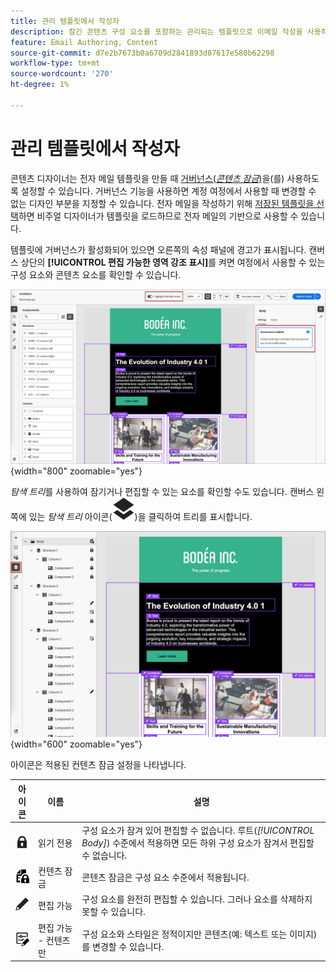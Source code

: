 ```yaml
---
title: 관리 템플릿에서 작성자
description: 잠긴 콘텐츠 구성 요소를 포함하는 관리되는 템플릿으로 이메일 작성을 사용하는 방법을 알아봅니다.
feature: Email Authoring, Content
source-git-commit: d7e2b7673b0a6709d2841893d87617e580b62298
workflow-type: tm+mt
source-wordcount: '270'
ht-degree: 1%

---
```


# 관리 템플릿에서 작성자

콘텐츠 디자이너는 전자 메일 템플릿을 만들 때 [거버넌스(_콘텐츠 잠금_)](./template-content-governance.md)을(를) 사용하도록 설정할 수 있습니다. 거버넌스 기능을 사용하면 계정 여정에서 사용할 때 변경할 수 없는 디자인 부분을 지정할 수 있습니다. 전자 메일을 작성하기 위해 [저장된 템플릿을 선택](./email-authoring.md#select-a-template)하면 비주얼 디자이너가 템플릿을 로드하므로 전자 메일의 기반으로 사용할 수 있습니다.

템플릿에 거버넌스가 활성화되어 있으면 오른쪽의 속성 패널에 경고가 표시됩니다. 캔버스 상단의 **[!UICONTROL 편집 가능한 영역 강조 표시]**&#x200B;를 켜면 여정에서 사용할 수 있는 구성 요소와 콘텐츠 요소를 확인할 수 있습니다.

![관리되는 템플릿에서 편집 가능한 영역 보기](./assets/email-designer-governed-highlight.png){width="800" zoomable="yes"}

_탐색 트리_&#x200B;를 사용하여 잠기거나 편집할 수 있는 요소를 확인할 수도 있습니다. 캔버스 왼쪽에 있는 _탐색 트리_ 아이콘(![링크 아이콘](../assets/do-not-localize/icon-navigation-tree.svg))을 클릭하여 트리를 표시합니다.

![관리되는 템플릿에서 편집 가능한 영역 보기](./assets/email-designer-governed-tree.png){width="600" zoomable="yes"}

아이콘은 적용된 컨텐츠 잠금 설정을 나타냅니다.

| 아이콘 | 이름 | 설명 |
|------|------|-------------|
| ![읽기 전용 아이콘](../assets/do-not-localize/icon-tree-lock.svg) | 읽기 전용 | 구성 요소가 잠겨 있어 편집할 수 없습니다. 루트(_[!UICONTROL Body]_) 수준에서 적용하면 모든 하위 구성 요소가 잠겨서 편집할 수 없습니다. |
| ![콘텐츠 편집 아이콘](../assets/do-not-localize/icon-tree-content-lock.svg) | 컨텐츠 잠금 | 콘텐츠 잠금은 구성 요소 수준에서 적용됩니다. |
| ![편집 가능 아이콘](../assets/do-not-localize/icon-edit.svg) | 편집 가능 | 구성 요소를 완전히 편집할 수 있습니다. 그러나 요소를 삭제하지 못할 수 있습니다. |
| ![콘텐츠 편집 아이콘](../assets/do-not-localize/icon-tree-edit-text.svg) | 편집 가능 - 컨텐츠만 | 구성 요소와 스타일은 정적이지만 콘텐츠(예: 텍스트 또는 이미지)를 변경할 수 있습니다. |
